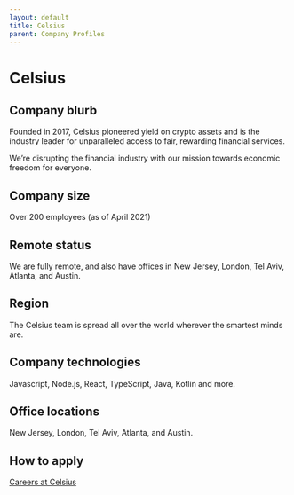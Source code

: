 ```yaml
---
layout: default
title: Celsius
parent: Company Profiles
---
```


# Celsius

## Company blurb

Founded in 2017, Celsius pioneered yield on crypto assets and is the industry leader for unparalleled access to fair, rewarding financial services.

We’re disrupting the financial industry with our mission towards economic freedom for everyone.

## Company size

Over 200 employees (as of April 2021)

## Remote status

We are fully remote, and also have offices in New Jersey, London, Tel Aviv, Atlanta, and Austin.

## Region

The Celsius team is spread all over the world wherever the smartest minds are.

## Company technologies

Javascript, Node.js, React, TypeScript, Java, Kotlin and more.

## Office locations

New Jersey, London, Tel Aviv, Atlanta, and Austin.

## How to apply

[Careers at Celsius](https://celsius.network/careers)
